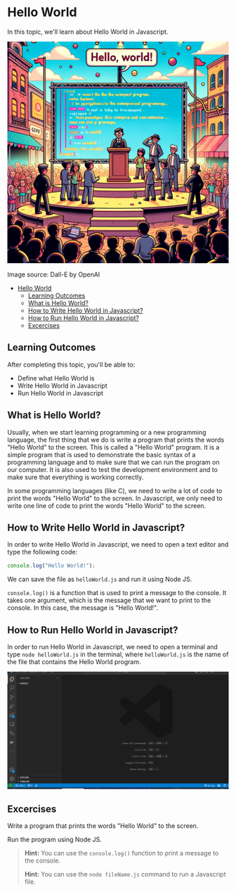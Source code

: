 # Hello World

In this topic, we'll learn about Hello World in Javascript.

![Hello World!](Hello-World.webp)

Image source: Dall-E by OpenAI

- [Hello World](#hello-world)
  - [Learning Outcomes](#learning-outcomes)
  - [What is Hello World?](#what-is-hello-world)
  - [How to Write Hello World in Javascript?](#how-to-write-hello-world-in-javascript)
  - [How to Run Hello World in Javascript?](#how-to-run-hello-world-in-javascript)
  - [Excercises](#excercises)

## Learning Outcomes

After completing this topic, you'll be able to:

- Define what Hello World is
- Write Hello World in Javascript
- Run Hello World in Javascript

## What is Hello World?

Usually, when we start learning programming or a new programming language, the first thing that we do is write a program that prints the words "Hello World" to the screen. This is called a "Hello World" program. It is a simple program that is used to demonstrate the basic syntax of a programming language and to make sure that we can run the program on our computer. It is also used to test the development environment and to make sure that everything is working correctly.

In some programming languages (like C), we need to write a lot of code to print the words "Hello World" to the screen. In Javascript, we only need to write one line of code to print the words "Hello World" to the screen.

## How to Write Hello World in Javascript?

In order to write Hello World in Javascript, we need to open a text editor and type the following code:

```javascript
console.log("Hello World!");
```

We can save the file as `helloWorld.js` and run it using Node JS.

`console.log()` is a function that is used to print a message to the console. It takes one argument, which is the message that we want to print to the console. In this case, the message is "Hello World!".

## How to Run Hello World in Javascript?

In order to run Hello World in Javascript, we need to open a terminal and type `node helloWorld.js` in the terminal, where `helloWorld.js` is the name of the file that contains the Hello World program.

![Running Hello World](RunningHelloWorld.gif)

## Excercises

Write a program that prints the words "Hello World" to the screen.

Run the program using Node JS.

> **Hint:** You can use the `console.log()` function to print a message to the console.
>
> **Hint:** You can use the `node fileName.js` command to run a Javascript file.
